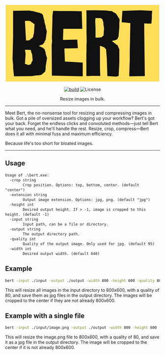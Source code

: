 <div align="center">

![bert](https://github.com/eastcitysoftware/bert/blob/assets/bert.png?raw=true)

[![build](https://github.com/eastcitysoftware/bert/actions/workflows/build.yml/badge.svg)](https://github.com/eastcitysoftware/bert/actions/workflows/build.yml)
![License](https://img.shields.io/github/license/eastcitysoftware/bert)

Resize images in bulk.
</div>

---

Meet Bert, the no-nonsense tool for resizing and compressing images in bulk. Got a pile of oversized assets clogging up your workflow? Bert's got your back. Forget the endless clicks and convoluted methods—just tell Bert what you need, and he'll handle the rest. Resize, crop, compress—Bert does it all with minimal fuss and maximum efficiency.

Because life's too short for bloated images.

---

## Usage

```
Usage of .\bert.exe:
  -crop string
        Crop position. Options: top, bottom, center. (default "center")
  -extension string
        Output image extension. Options: jpg, png. (default "jpg")
  -height int
        Desired output height. If > -1, image is cropped to this height. (default -1)
  -input string
        Input path, can be a file or directory.
  -output string
        The output directory path.
  -quality int
        Quality of the output image. Only used for jpg. (default 95)
  -width int
        Desired output width. (default 640)
```

## Example

```bash
bert -input ./input -output ./output -width 800 -height 600 -quality 80 -extension jpg -crop center
```

This will resize all images in the input directory to 800x600, with a quality of 80, and save them as jpg files in the output directory. The images will be cropped to the center if they are not already 800x600.

## Example with a single file

```bash
bert -input ./input/image.png -output ./output -width 800 -height 600 -quality 80 -extension jpg -crop center
```

This will resize the image.png file to 800x600, with a quality of 80, and save it as a jpg file in the output directory. The image will be cropped to the center if it is not already 800x600.
